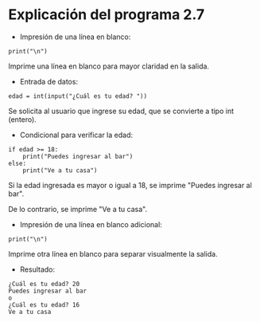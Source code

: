 # Explicación del programa 2.7
- Impresión de una línea en blanco:
```
print("\n")
```
Imprime una línea en blanco para mayor claridad en la salida.

- Entrada de datos:
```
edad = int(input("¿Cuál es tu edad? "))
```
Se solicita al usuario que ingrese su edad, que se convierte a tipo int (entero).

- Condicional para verificar la edad:
```
if edad >= 18:
    print("Puedes ingresar al bar")
else:
    print("Ve a tu casa")
```
Si la edad ingresada es mayor o igual a 18, se imprime "Puedes ingresar al bar".

De lo contrario, se imprime "Ve a tu casa".

- Impresión de una línea en blanco adicional:
```
print("\n")
```
Imprime otra línea en blanco para separar visualmente la salida.

- Resultado:
```
¿Cuál es tu edad? 20
Puedes ingresar al bar
o
¿Cuál es tu edad? 16
Ve a tu casa
```
